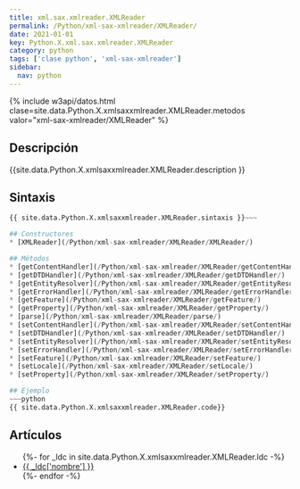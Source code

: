 ```yaml
---
title: xml.sax.xmlreader.XMLReader
permalink: /Python/xml-sax-xmlreader/XMLReader/
date: 2021-01-01
key: Python.X.xml.sax.xmlreader.XMLReader
category: python
tags: ['clase python', 'xml-sax-xmlreader']
sidebar: 
  nav: python
---
```


{% include w3api/datos.html clase=site.data.Python.X.xmlsaxxmlreader.XMLReader.metodos valor="xml-sax-xmlreader/XMLReader" %}

## Descripción
{{site.data.Python.X.xmlsaxxmlreader.XMLReader.description }}

## Sintaxis
~~~python
{{ site.data.Python.X.xmlsaxxmlreader.XMLReader.sintaxis }}~~~

## Constructores
* [XMLReader](/Python/xml-sax-xmlreader/XMLReader/XMLReader/)

## Métodos
* [getContentHandler](/Python/xml-sax-xmlreader/XMLReader/getContentHandler/)
* [getDTDHandler](/Python/xml-sax-xmlreader/XMLReader/getDTDHandler/)
* [getEntityResolver](/Python/xml-sax-xmlreader/XMLReader/getEntityResolver/)
* [getErrorHandler](/Python/xml-sax-xmlreader/XMLReader/getErrorHandler/)
* [getFeature](/Python/xml-sax-xmlreader/XMLReader/getFeature/)
* [getProperty](/Python/xml-sax-xmlreader/XMLReader/getProperty/)
* [parse](/Python/xml-sax-xmlreader/XMLReader/parse/)
* [setContentHandler](/Python/xml-sax-xmlreader/XMLReader/setContentHandler/)
* [setDTDHandler](/Python/xml-sax-xmlreader/XMLReader/setDTDHandler/)
* [setEntityResolver](/Python/xml-sax-xmlreader/XMLReader/setEntityResolver/)
* [setErrorHandler](/Python/xml-sax-xmlreader/XMLReader/setErrorHandler/)
* [setFeature](/Python/xml-sax-xmlreader/XMLReader/setFeature/)
* [setLocale](/Python/xml-sax-xmlreader/XMLReader/setLocale/)
* [setProperty](/Python/xml-sax-xmlreader/XMLReader/setProperty/)

## Ejemplo
~~~python
{{ site.data.Python.X.xmlsaxxmlreader.XMLReader.code}}
~~~

## Artículos
<ul>
{%- for _ldc in site.data.Python.X.xmlsaxxmlreader.XMLReader.ldc -%}
   <li>
       <a href="{{_ldc['url'] }}">{{ _ldc['nombre'] }}</a>
   </li>
{%- endfor -%}
</ul>
